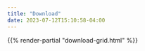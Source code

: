 ```yaml
---
title: "Download"
date: 2023-07-12T15:10:58-04:00
---
```

{{% render-partial "download-grid.html" %}}
